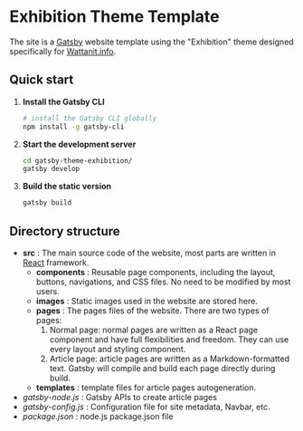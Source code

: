 # Exhibition Theme Template

The site is a [Gatsby](https://www.gatsbyjs.org/) website template using the "Exhibition" theme designed specifically for [Wattanit.info](https://www.wattanit.info).

## Quick start

1.  **Install the Gatsby CLI**

    ```sh
    # install the Gatsby CLI globally
    npm install -g gatsby-cli
    ```
2.  **Start the development server**

    ```sh
    cd gatsby-theme-exhibition/
    gatsby develop
    ```

3.  **Build the static version**

    ```sh
    gatsby build
    ```

## Directory structure

- **src** : The main source code of the website, most parts are written in [React](https://reactjs.org/) framework.
  - **components** : Reusable page components, including the layout, buttons, navigations, and CSS files. No need to be modified by most users.
  - **images** : Static images used in the website are stored here.
  - **pages** : The pages files of the website. There are two types of pages:
    1. Normal page: normal pages are written as a React page component and have full flexibilities and freedom. They can use every layout and styling component.
    2. Article page: article pages are written as a Markdown-formatted text. Gatsby will compile and build each page directly during build.
  - **templates** : template files for article pages autogeneration.
- _gatsby-node.js_ : Gatsby APIs to create article pages
- _gatsby-config.js_ : Configuration file for site metadata, Navbar, etc.
- _package.json_ : node.js package.json file
